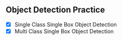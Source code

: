 ## Object Detection Practice

- [x] Single Class Single Box Object Detection 
- [x] Multi Class Single Box Object Detection